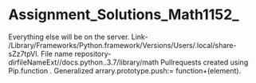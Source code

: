 # Assignment_Solutions_Math1152_
Everything else will be on the server. Link- /Library/Frameworks/Python.framework/Versions/Users/.local/share-sZz7tpVl.   File name repository- $dir$fileNameExt//docs.python..3.7/library/math
Pullrequests created using Pip.function . Generalized arrary.prototype.push:= function+(element). 
